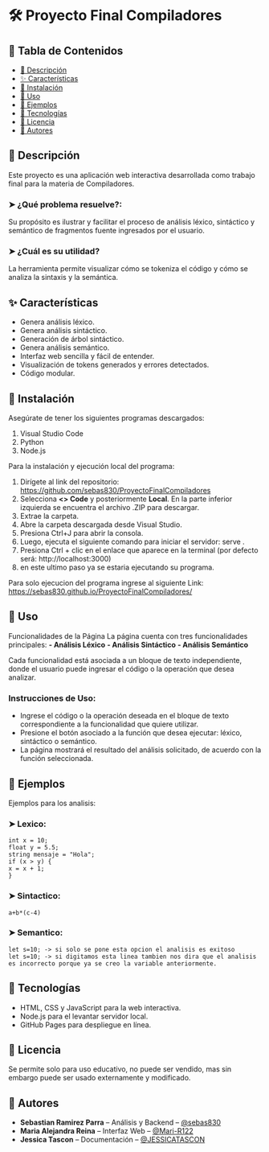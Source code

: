 # 🛠️ Proyecto Final Compiladores

## 📌 Tabla de Contenidos
- [📄 Descripción](#descripción)
- [✨ Características](#características)
- [🔧 Instalación](#instalación)
- [🚀 Uso](#uso)
- [🧪 Ejemplos](#ejemplos)
- [🧰 Tecnologías](#tecnologías)
- [📜 Licencia](#licencia)
- [👥 Autores](#autores)

<a name="descripción"></a>
## 📄 Descripción
Este proyecto es una aplicación web interactiva desarrollada como trabajo final para la materia de Compiladores.

### ➤ ¿Qué problema resuelve?:
Su propósito es ilustrar y facilitar el proceso de análisis léxico, sintáctico y semántico de fragmentos fuente ingresados por el usuario.

### ➤ ¿Cuál es su utilidad?
La herramienta permite visualizar cómo se tokeniza el código y cómo se analiza la sintaxis y la semántica.

<a name="características"></a>
## ✨ Características
- Genera análisis léxico.
- Genera análisis sintáctico.
- Generación de árbol sintáctico.
- Genera análisis semántico.
- Interfaz web sencilla y fácil de entender.
- Visualización de tokens generados y errores detectados.
- Código modular.

<a name="instalación"></a>
## 🔧 Instalación
Asegúrate de tener los siguientes programas descargados:
1. Visual Studio Code  
2. Python  
3. Node.js  

Para la instalación y ejecución local del programa:
1. Dirígete al link del repositorio: https://github.com/sebas830/ProyectoFinalCompiladores  
2. Selecciona **<> Code** y posteriormente **Local**. En la parte inferior izquierda se encuentra el archivo .ZIP para descargar.  
3. Extrae la carpeta.  
4. Abre la carpeta descargada desde Visual Studio.  
5. Presiona Ctrl+J para abrir la consola.  
6. Luego, ejecuta el siguiente comando para iniciar el servidor: serve .
7. Presiona Ctrl + clic en el enlace que aparece en la terminal (por defecto será: http://localhost:3000)
8. en este ultimo paso ya se estaria ejecutando su programa.

Para solo ejecucion del programa ingrese al siguiente Link:
    https://sebas830.github.io/ProyectoFinalCompiladores/

<a name="uso"></a>
## 🚀 Uso
Funcionalidades de la Página
La página cuenta con tres funcionalidades principales:
    **- Análisis Léxico**
    **- Análisis Sintáctico**
    **- Análisis Semántico**

Cada funcionalidad está asociada a un bloque de texto independiente, donde el usuario puede ingresar el código o la operación que desea analizar.

### Instrucciones de Uso:
- Ingrese el código o la operación deseada en el bloque de texto correspondiente a la funcionalidad que quiere utilizar.
- Presione el botón asociado a la función que desea ejecutar: léxico, sintáctico o semántico.
- La página mostrará el resultado del análisis solicitado, de acuerdo con la función seleccionada.


<a name="ejemplos"></a>
## 🧪 Ejemplos
Ejemplos para los analisis:

### ➤ Lexico:  
    int x = 10;
    float y = 5.5;
    string mensaje = "Hola";
    if (x > y) {
    x = x + 1;
    }   

### ➤ Sintactico:
    a+b*(c-4)

### ➤ Semantico:
    let s=10; -> si solo se pone esta opcion el analisis es exitoso
    let s=10; -> si digitamos esta linea tambien nos dira que el analisis es incorrecto porque ya se creo la variable anteriormente.

<a name="tecnologías"></a>
## 🧰 Tecnologías
- HTML, CSS y JavaScript para la web interactiva.
- Node.js para el levantar servidor local.
- GitHub Pages para despliegue en línea.

<a name="licencia"></a>
## 📜 Licencia
Se permite solo para uso educativo, no puede ser vendido, mas sin embargo puede ser usado externamente y modificado.

<a name="autores"></a>
## 👥 Autores
- **Sebastian Ramirez Parra** – Análisis y Backend – [@sebas830](https://github.com/sebas830)
- **Maria Alejandra Reina** – Interfaz Web – [@Mari-R122](https://github.com/Mari-R122)
- **Jessica Tascon** – Documentación – [@JESSICATASCON](https://github.com/JESSICATASCON)